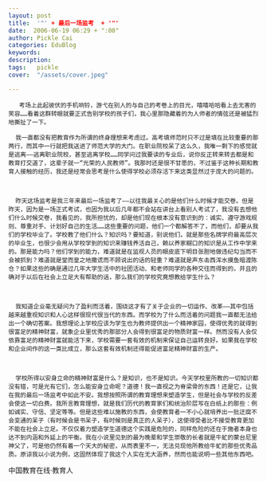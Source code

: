 ```yaml
---
layout: post  
title:  '"' + 最后一场监考  + '"'
date:  2006-06-19 06:29 + ":00" 
author: Pickle Cai  
categories: EduBlog  
keywords: 
description:   
tags:	pickle   
cover:  "/assets/cover.jpeg"  

---  
```

    
       考场上此起彼伏的手机响铃，游弋在别人的与自己的考卷上的目光，嘻嘻哈哈看上去无害的笑容……看着这群转眼就要正式告别学校的孩子们，我心里那隐藏着的为人师者的情弦还是被猛烈地撕扯了一下。

      我一直都没有把教育作为所谓的终身理想来考虑过。高考填师范时只不过是填在比较重要的那两行，而其中一行就把我送进了师范大学的大门。在职业院校呆了这么久，我唯一剩下的感觉就是逃离——逃离职业院校，甚至逃离学校……同学问过我要读的专业后，说你反正转来转去都是和教育打交道了，这辈子就一“光荣的人民教师”。我那时还是很不甘愿的，不过鉴于这种长期和教育人接触的经历，我还是经常会思考是什么使得学校必须存活下来这类显然过于庞大的问题的。



      昨天这场监考是我三年来最后一场监考了——以往我最关心的是他们什么时候才能交卷。但是昨天，因为是一场正式考试，也因为我以后几年都不会站在讲台上看别人考试了，我没有去想他们什么时候交卷，我看见的，我所担忧的，却是他们现在根本没有意识到的：诚实、遵守游戏规则、尊重对手、计划好自己的生活……这些重要的问题，他们一个都解答不了，而他们，却要从我们的学校毕业了。学校教了他们什么？知识吗？要知道，别说他们，就是那些名牌学府最高层次的毕业生，也很少会用从学校学到的知识来赚钱养活自己，赖以养家糊口的知识是从工作中学来的。那是能力吗？他们学到的能力，难道就是在监视人员的眼皮底下明目张胆地做违纪勾当而不会被抓到？难道就是堂而皇之地撒谎而不顾说出的话的轻重？难道就是声东击西浑水摸鱼暗渡陈仓？如果这些的确是通过几年大学生活中的社团活动、和老师同学的各种交往而得到的，并且的确对于以后在社会上立足大有帮助的话，那么我们的学校究竟想教给学生什么？



      我知道企业毫无疑问为了盈利而活着，围绕这才有了关于企业的一切运作、改革——其中包括越来越重视知识和人心这样很现代很当代的东西。而学校为了什么而活着的问题我一直都无法给出一个确切答案。我想理论上学校应该为学生也为教师提供出一个精神家园，使得优秀的就得到很富足的精神财富，就象企业里优秀的那部分人会得到很富足的物质财富一样。然而没有人会仅依靠富足的精神财富就能活下来，学校需要一套有效的机制来保证自己运转良好。如果我在学校和企业间作的这一类比成立，那么这套有效机制还得能促进富足精神财富的生产。



      学校所得以安身立命的精神财富是什么？是知识，也不是知识。今天学校里所教的一切知识都没有错，可是光有它们，怎么能安身立命呢？道德！我一直视之为脊梁骨的东西！还是它，让我在我的最后一场监考中如此不安。我想按照所谓的教育理想来塑造学生，但是社会与学校的反差会使这一切白费。我所言教育理想，就是我们历代的教育家们和统治阶层写在白纸上的那些：例如诚实、守信、坚定等等。但是这些难以施教的东西，会使教育者一不小心就培养出一批迂腐不会变通的呆子（有时候会是书呆子，有时候则是真正的人呆子），这使得受者比不接受教育更加不能在社会上立足。不仅仅着力塑造学生道德这个实践是危险的，同样危险的还在于施者本身也达不到内涵和外延上的平衡。我在小说里见到的最为晚辈和学生崇敬的长者就是牛虻的蒙台尼里神父了，可是他仍然有着一个天大的秘密，从而表里不一，无法兑现他所教给牛虻的那些优秀品质。原谅我以小说为例，这固然体现了我这个人实在无大涵养，然而也能说明一些其他东西吧。

		

		    
 中国教育在线·教育人

